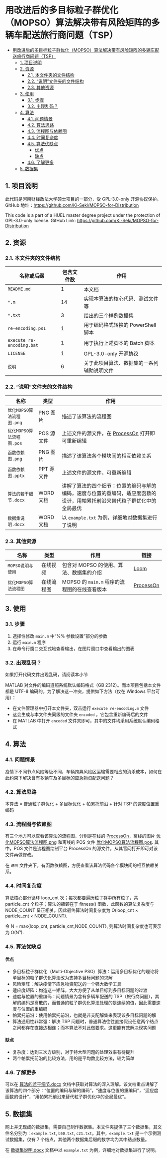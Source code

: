 # 用改进后的多目标粒子群优化（MOPSO）算法解决带有风险矩阵的多辆车配送旅行商问题（TSP）

- [用改进后的多目标粒子群优化（MOPSO）算法解决带有风险矩阵的多辆车配送旅行商问题（TSP）](#用改进后的多目标粒子群优化mopso算法解决带有风险矩阵的多辆车配送旅行商问题tsp)
  - [1. 项目说明](#1-项目说明)
  - [2. 资源](#2-资源)
    - [2.1. 本文件夹的文件结构](#21-本文件夹的文件结构)
    - [2.2. “说明”文件夹的文件结构](#22-说明文件夹的文件结构)
    - [2.3. 其他资源](#23-其他资源)
  - [3. 使用](#3-使用)
    - [3.1. 步骤](#31-步骤)
    - [3.2. 出现乱码？](#32-出现乱码)
  - [4. 算法](#4-算法)
    - [4.1. 问题情景](#41-问题情景)
    - [4.2. 算法思路](#42-算法思路)
    - [4.3. 流程图与依赖图](#43-流程图与依赖图)
    - [4.4. 时间复杂度](#44-时间复杂度)
    - [4.5. 算法优缺点](#45-算法优缺点)
      - [优点](#优点)
      - [缺点](#缺点)
    - [4.6. 了解更多](#46-了解更多)
  - [5. 数据集](#5-数据集)

## 1. 项目说明

此代码是河南财经政法大学硕士项目的一部分，受 GPL-3.0-only 开源协议保护。GitHub 地址：https://github.com/Ki-Seki/MOPSO-for-Distribution

This code is a part of a HUEL master degree project under the protection of GPL-3.0-only license. GitHub Link: https://github.com/Ki-Seki/MOPSO-for-Distribution

## 2. 资源

### 2.1. 本文件夹的文件结构

|名称或后缀|包含文件数|作用|
|--|--|--|
|`README.md`|1|本文档|
|`*.m`|14|实现本算法的核心代码、测试文件等|
|`*.txt`|3|给出的三个样例数据集|
|`re-encoding.ps1`|1|用于编码格式转换的 PowerShell 脚本|
|`execute re-encoding.bat`|1|用于执行上述脚本的 Batch 脚本|
|`LICENSE`|1|GPL-3.0-only 开源协议|
|`说明`|6|关于此项目算法、数据集的一系列辅助说明文件|

### 2.2. “说明”文件夹的文件结构

|名称|类型|作用|
|--|--|--|
|`优化MOPSO算法流程图.png`|PNG 图片|描述了该算法的流程图|
|`优化MOPSO算法流程图.pos`|POS 源文件|上述文件的源文件，在 [ProcessOn](https://www.processon.com/) 打开即可重新编辑|
|`函数依赖图.png`|PNG 图片|描述了该算法各个模块间的相互依赖关系|
|`函数依赖图.pptx`|PPT 源文件|上述文件的源文件，可重新编辑|
|`算法的若干细节.docx`|WORD 文档|讲解了算法的四个细节：位置的编码与解的编码，速度与位置的重编码，适应度函数的设计，用帕累托前沿来替代粒子群优化中的全局最优|
|`数据集说明.docx`|WORD 文档|以 `example.txt` 为例，详细地对数据集进行了说明|

### 2.3. 其他资源

|名称|类型|作用|链接|
|--|--|--|--|
|`MOPSO说明与使用`|在线视频|包含对 MOPSO 的使用、算法、数据集的介绍|[Loom](https://loom.com/share/folder/5ee40289950a4896a24e5c6392fdca02)|
|`优化MOPSO算法流程图`|在线流程图|MOPSO 的 `main.m` 程序的流程图的在线查看版本|[ProcessOn](https://www.processon.com/view/link/6201fb816376890390d1dd07)|

## 3. 使用

### 3.1. 步骤

1. 选择性修改 `main.m` 中“%% 参数设置”部分的参数
2. 运行 `main.m` 程序
3. 在命令行窗口交互式地查看输出，在图片窗口中查看输出的图表

### 3.2. 出现乱码？

如果打开代码文件出现乱码，请阅读本小节

MATLAB 对文件的编码遵照系统默认编码格式（GB 2312）。而本项目包括本文件都是 UTF-8 编码的。为了解决这一冲突，提供如下方法（仅在 Windows 平台可用）：

* 在文件管理器中打开本文件夹，双击运行 `execute re-encoding.m` 文件
* 这会生成与本文件夹同级的文件夹 `encoded` ，它包含重新编码后的文件
* 在 MATLAB 中打开 `encoded` 文件夹即可，其中的文件均采用系统默认编码格式

## 4. 算法

### 4.1. 问题情景

疫情下不同节点风险等级不同，车辆跨异风险区运输需要相应的消杀成本，如何在此约束下解决含有多辆车及多目标的应急物资配送问题？

### 4.2. 算法思路

本算法 = 普通粒子群优化 + 多目标优化 + 帕累托前沿 + 针对 TSP 的速度位置重编码

### 4.3. 流程图与依赖图

有三个地方可以查看该算法的流程图，分别是在线的 [ProcessOn](https://www.processon.com/view/link/6201fb816376890390d1dd07)，离线的图片 [优化MOPSO算法流程图.png](.\说明\优化MOPSO算法流程图.png) 和离线的 POS 文件 [优化MOPSO算法流程图.pos](.\说明\优化MOPSO算法流程图.pos). 其中，POS 文件是流程图绘制平台 ProcessOn 的源文件，从其官网打开即可对该文件再做修改。

在 `说明` 文件夹下，有函数依赖图，方便查看该算法代码各个模块间的相互依赖关系。

### 4.4. 时间复杂度

算法核心部分循环 loop_cnt 次；每次都要遍历粒子群中所有粒子，共 particle_cnt 个粒子；算法的瓶颈在于 fitness() 函数，此函数的算法复杂度与 NODE_COUNT 呈正相关。因此最终算法时间复杂度为 O(loop_cnt × particle_cnt × NODE_COUNT). 

令 N = max{loop_cnt, particle_cnt,NODE_COUNT}, 则算法时间复杂度也可表示为 O(N³).

### 4.5. 算法优缺点

#### 优点

* 多目标粒子群优化（Multi-Objective PSO）算法：运用多目标优化的理论将单目标的粒子群优化算法改为支持多目标问题的求解
* 风险矩阵：解决疫情下应急物资配送的一个强大数学工具
* 适应度矩阵：构造这一矩阵，大大方便了从单目标到多目标问题的过渡
* 速度与位置的重编码：问题情景为含有多辆车配送的 TSP（旅行商问题），其解的编码是离散的，而普通的粒子群优化算法处理的是连续的值，因此需要速度与位置的重编码
* 帕累托前沿：使用帕累托前沿，也就是非支配解集来表现该多目标问题的解
* 算法通用性非常强：解决 TSP 问题时，普通算法往往直接假设任意两个结点之间都存在直接边相连；而本算法不对此做要求。这更能有效解决现实问题

#### 缺点

* 复杂度：达到三次方级别，对于特大型问题的处理效率有待提升
* 两个帕累托前沿的比较方法，用的是平均数比较方法，较为简单

### 4.6. 了解更多

可以在 [算法的若干细节.docx](./说明/算法的若干细节.docx) 文档中获取对算法的深入理解。该文档重点讲解了该算法的四个部分：“位置的编码与解的编码”，“速度与位置的重编码”，“适应度函数的设计”，“用帕累托前沿来替代粒子群优化中的全局最优”。

## 5. 数据集

网上并无现成的数据集，需要自己制作数据集。本文件夹提供了三个数据集，其文件名分别为：`example.txt`, `b50.txt`, `c21.txt`。其中，`example.txt` 是一个示例测试数据集，仅有 7 个结点，其他两个数据集后缀的数字均为其中结点数量。

在 [数据集说明.docx](./说明/数据集说明.docx) 文档中以 `example.txt` 为例，详细地对数据集进行了说明。
